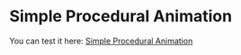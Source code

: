 # Simple Procedural Animation

You can test it here:
[Simple Procedural Animation](https://marllon-freitas.github.io/simple-procedural-animation/)
